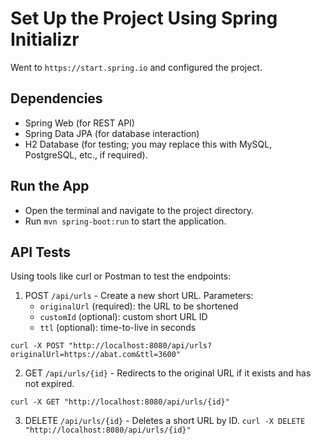 # Set Up the Project Using Spring Initializr

Went to `https://start.spring.io` and configured the project.

## Dependencies

- Spring Web (for REST API)
- Spring Data JPA (for database interaction)
- H2 Database (for testing; you may replace this with MySQL, PostgreSQL, etc., if required).

## Run the App

- Open the terminal and navigate to the project directory.
- Run `mvn spring-boot:run` to start the application.

## API Tests

Using tools like curl or Postman to test the endpoints:

1. POST `/api/urls` - Create a new short URL. Parameters:
    - `originalUrl` (required): the URL to be shortened
    - `customId` (optional): custom short URL ID
    - `ttl` (optional): time-to-live in seconds

```curl -X POST "http://localhost:8080/api/urls?originalUrl=https://abat.com&ttl=3600"```

2. GET `/api/urls/{id}` - Redirects to the original URL if it exists and has not expired.

```curl -X GET "http://localhost:8080/api/urls/{id}"```

3. DELETE `/api/urls/{id}` - Deletes a short URL by ID.
```curl -X DELETE "http://localhost:8080/api/urls/{id}"```
